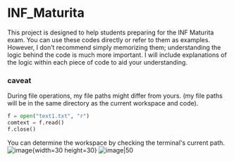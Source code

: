 # INF_Maturita
This project is designed to help students preparing for the INF Maturita exam. You can use these codes directly or refer to them as examples. However, I don’t recommend simply memorizing them; understanding the logic behind the code is much more important. I will include explanations of the logic within each piece of code to aid your understanding.

### caveat
During file operations, my file paths might differ from yours. (my file paths will be in the same directory as the current workspace and code).
```python
f = open("text1.txt", "r") 
comtext = f.read()
f.close()
```
You can determine the workspace by checking the terminal's current path.
![image](https://github.com/user-attachments/assets/73aed23b-6c82-4dbd-8761-fd3c9c29f8b5){width=30 height=30} ![image|50](https://github.com/user-attachments/assets/9e0da189-b307-4688-99a2-d9766e2fc214)



